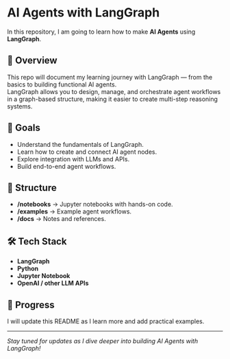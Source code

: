 # AI Agents with LangGraph

In this repository, I am going to learn how to make **AI Agents** using **LangGraph**.

## 📌 Overview
This repo will document my learning journey with LangGraph — from the basics to building functional AI agents.  
LangGraph allows you to design, manage, and orchestrate agent workflows in a graph-based structure, making it easier to create multi-step reasoning systems.

## 🚀 Goals
- Understand the fundamentals of LangGraph.
- Learn how to create and connect AI agent nodes.
- Explore integration with LLMs and APIs.
- Build end-to-end agent workflows.

## 📂 Structure
- **/notebooks** → Jupyter notebooks with hands-on code.
- **/examples** → Example agent workflows.
- **/docs** → Notes and references.

## 🛠 Tech Stack
- **LangGraph**
- **Python**
- **Jupyter Notebook**
- **OpenAI / other LLM APIs**

## 📅 Progress
I will update this README as I learn more and add practical examples.

---
*Stay tuned for updates as I dive deeper into building AI Agents with LangGraph!*
